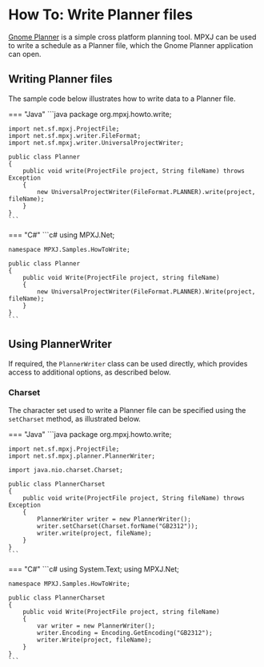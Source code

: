 # How To: Write Planner files
[Gnome Planner](https://wiki.gnome.org/Apps/Planner) is a simple cross platform planning tool. MPXJ can be used
to write a schedule as a Planner file, which the Gnome Planner application
can open.

## Writing Planner files
The sample code below illustrates how to write data to a Planner file.

=== "Java"
	```java
	package org.mpxj.howto.write;
	
	import net.sf.mpxj.ProjectFile;
	import net.sf.mpxj.writer.FileFormat;
	import net.sf.mpxj.writer.UniversalProjectWriter;
	
	public class Planner
	{
		public void write(ProjectFile project, String fileName) throws Exception
		{
			new UniversalProjectWriter(FileFormat.PLANNER).write(project, fileName);
		}
	}
	```

=== "C#"
	```c#
	using MPXJ.Net;
	
	namespace MPXJ.Samples.HowToWrite;
	
	public class Planner
	{
		public void Write(ProjectFile project, string fileName)
		{
			new UniversalProjectWriter(FileFormat.PLANNER).Write(project, fileName);
		}
	}
	```

## Using PlannerWriter
If required, the `PlannerWriter` class can be used directly, which provides
access to additional options, as described below.

### Charset
The character set used to write a Planner file can be specified using the
`setCharset` method, as illustrated below.

=== "Java"
	```java
	package org.mpxj.howto.write;
	
	import net.sf.mpxj.ProjectFile;
	import net.sf.mpxj.planner.PlannerWriter;
	
	import java.nio.charset.Charset;
	
	public class PlannerCharset
	{
		public void write(ProjectFile project, String fileName) throws Exception
		{
			PlannerWriter writer = new PlannerWriter();
			writer.setCharset(Charset.forName("GB2312"));
			writer.write(project, fileName);
		}
	}
	```

=== "C#"
	```c#
	using System.Text;
	using MPXJ.Net;
	
	namespace MPXJ.Samples.HowToWrite;
	
	public class PlannerCharset
	{
	 	public void Write(ProjectFile project, string fileName)
	 	{
		  	var writer = new PlannerWriter();
		  	writer.Encoding = Encoding.GetEncoding("GB2312");
		  	writer.Write(project, fileName);
	 	}
	}
	```
